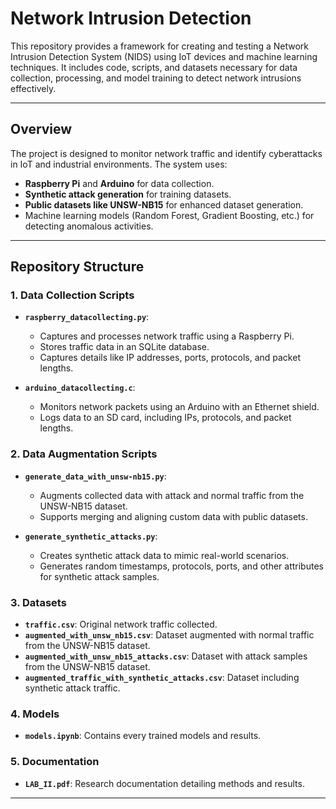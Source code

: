 # Network Intrusion Detection

This repository provides a framework for creating and testing a Network Intrusion Detection System (NIDS) using IoT devices and machine learning techniques. It includes code, scripts, and datasets necessary for data collection, processing, and model training to detect network intrusions effectively.

---

## Overview

The project is designed to monitor network traffic and identify cyberattacks in IoT and industrial environments. The system uses:
- **Raspberry Pi** and **Arduino** for data collection.
- **Synthetic attack generation** for training datasets.
- **Public datasets like UNSW-NB15** for enhanced dataset generation.
- Machine learning models (Random Forest, Gradient Boosting, etc.) for detecting anomalous activities.

---

## Repository Structure

### 1. Data Collection Scripts
- **`raspberry_datacollecting.py`**:
  - Captures and processes network traffic using a Raspberry Pi.
  - Stores traffic data in an SQLite database.
  - Captures details like IP addresses, ports, protocols, and packet lengths.
  
- **`arduino_datacollecting.c`**:
  - Monitors network packets using an Arduino with an Ethernet shield.
  - Logs data to an SD card, including IPs, protocols, and packet lengths.

### 2. Data Augmentation Scripts
- **`generate_data_with_unsw-nb15.py`**:
  - Augments collected data with attack and normal traffic from the UNSW-NB15 dataset.
  - Supports merging and aligning custom data with public datasets.

- **`generate_synthetic_attacks.py`**:
  - Creates synthetic attack data to mimic real-world scenarios.
  - Generates random timestamps, protocols, ports, and other attributes for synthetic attack samples.

### 3. Datasets
- **`traffic.csv`**: Original network traffic collected.
- **`augmented_with_unsw_nb15.csv`**: Dataset augmented with normal traffic from the UNSW-NB15 dataset.
- **`augmented_with_unsw_nb15_attacks.csv`**: Dataset with attack samples from the UNSW-NB15 dataset.
- **`augmented_traffic_with_synthetic_attacks.csv`**: Dataset including synthetic attack traffic.

### 4. Models
- **`models.ipynb`**: Contains every trained models and results.

### 5. Documentation
- **`LAB_II.pdf`**: Research documentation detailing methods and results.

---
